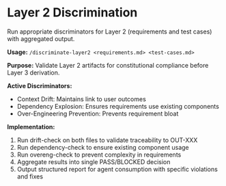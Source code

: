 # Layer 2 Discrimination

Run appropriate discriminators for Layer 2 (requirements and test cases) with aggregated output.

**Usage:** `/discriminate-layer2 <requirements.md> <test-cases.md>`

**Purpose:** Validate Layer 2 artifacts for constitutional compliance before Layer 3 derivation.

**Active Discriminators:**
- Context Drift: Maintains link to user outcomes
- Dependency Explosion: Ensures requirements use existing components
- Over-Engineering Prevention: Prevents requirement bloat

**Implementation:**
1. Run drift-check on both files to validate traceability to OUT-XXX
2. Run dependency-check to ensure existing component usage
3. Run overeng-check to prevent complexity in requirements
4. Aggregate results into single PASS/BLOCKED decision
5. Output structured report for agent consumption with specific violations and fixes